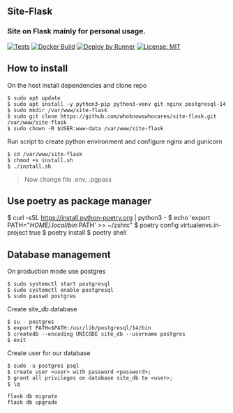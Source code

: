 ## Site-Flask

### Site on Flask mainly for personal usage.

[![Tests](https://github.com/WhoKnowsWhoCares/Site-Flask/actions/workflows/build-test.yml/badge.svg?branch=master)](https://github.com/WhoKnowsWhoCares/Site-Flask/actions/workflows/build-test.yml) [![Docker Build](https://github.com/WhoKnowsWhoCares/Site-Flask/actions/workflows/docker-build-publish.yml/badge.svg?branch=master)](https://github.com/WhoKnowsWhoCares/Site-Flask/actions/workflows/docker-build-publish.yml) [![Deploy by Runner](https://github.com/WhoKnowsWhoCares/Site-Flask/actions/workflows/registry-pull.yml/badge.svg?branch=master)](https://github.com/WhoKnowsWhoCares/Site-Flask/actions/workflows/registry-pull.yml)
[![License: MIT](https://img.shields.io/badge/License-MIT-yellow.svg)](https://opensource.org/licenses/MIT)

## How to install

On the host install dependencies and clone repo

```
$ sudo apt update
$ sudo apt install -y python3-pip python3-venv git nginx postgresql-14
$ sudo mkdir /var/www/site-flask
$ sudo git clone https://github.com/whoknowswhocares/site-flask.git /var/www/site-flask
$ sudo chown -R $USER:www-data /var/www/site-flask
```

Run script to create python environment and configure nginx and gunicorn

```
$ cd /var/www/site-flask
$ chmod +x install.sh
$ ./install.sh
```

> Now change file .env, .pgpass

## Use poetry as package manager

$ curl -sSL https://install.python-poetry.org | python3 -
$ echo 'export PATH="$HOME/.local/bin:$PATH' >> ~/zshrc"
$ poetry config virtualenvs.in-project true
$ poetry install
$ poetry shell

## Database management

On production mode use postgres

```
$ sudo systemctl start postgresql
$ sudo systemctl enable postgresql
$ sudo passwd postgres
```

Create site_db database

```
$ su - postgres
$ export PATH=$PATH:/usr/lib/postgresql/14/bin
$ createdb --encoding UNICODE site_db --username postgres
$ exit
```

Create user for our database

```
$ sudo -u postgres psql
$ create user <user> with password <password>;
$ grant all privileges on database site_db to <user>;
$ \q
```

```
flask db migrate
flask db upgrade
```
